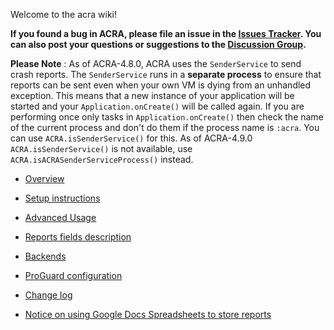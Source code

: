 Welcome to the acra wiki!

**If you found a bug in ACRA, please file an issue in the [Issues Tracker](https://github.com/ACRA/acra/issues). You can also post your questions or suggestions to the [Discussion Group](http://groups.google.com/group/acra-discuss).**

**Please Note** : As of ACRA-4.8.0, ACRA uses the `SenderService` to send crash reports. The `SenderService` runs in a **separate process** to ensure that reports can be sent even when your own VM is dying from an unhandled exception. This means that a new instance of your application will be started and your `Application.onCreate()` will be called again. If you are performing once only tasks in `Application.onCreate()` then check the name of the current process and don't do them if the process name is `:acra`. You can use `ACRA.isSenderService()` for this.
As of ACRA-4.9.0 `ACRA.isSenderService()` is not available, use `ACRA.isACRASenderServiceProcess()` instead.

* [Overview](wiki/Overview)
* [Setup instructions](wiki/BasicSetup)
* [Advanced Usage](wiki/AdvancedUsage)
* [Reports fields description](wiki/ReportContent)
* [Backends](wiki/Backends)
* [ProGuard configuration](wiki/ProGuard)
* [Change log](wiki/ChangeLog)

* [Notice on using Google Docs Spreadsheets to store reports](wiki/Notice-on-Google-Form-Spreadsheet-usage)
